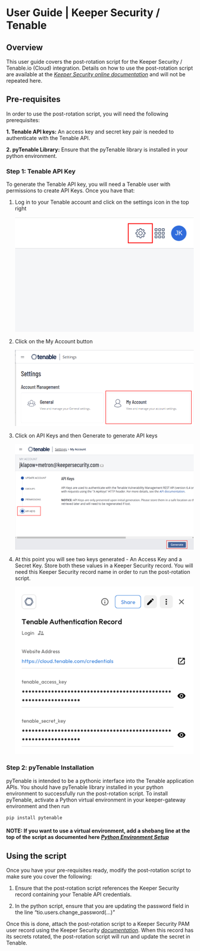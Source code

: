 # User Guide | Keeper Security / Tenable 

## Overview

This user guide covers the post-rotation script for the Keeper Security / Tenable.io (Cloud) integration. Details on how to use the post-rotation script are available at the [_Keeper Security online documentation_](https://docs.keeper.io/en/v/secrets-manager/secrets-manager/password-rotation/post-rotation-scripts) and will not be repeated here.

## Pre-requisites

In order to use the post-rotation script, you will need the following prerequisites:

**1. Tenable API keys:** An access key and secret key pair is needed to authenticate with the Tenable API.

**2. pyTenable Library:** Ensure that the pyTenable library is installed in your python environment.

### Step 1: Tenable API Key

To generate the Tenable API key, you will need a Tenable user with permissions to create API Keys. Once you have that:

1. Log in to your Tenable account and click on the settings icon in the top right

    <img src="../imgs/settings.png" width="500" alt="settings">

2. Click on the My Account button

    <img src="../imgs/my_account.png" width="500" alt="my_account">

3. Click on API Keys and then Generate to generate API keys

    <img src="../imgs/generate_apikey.png" width="500" alt="generate_apikey">
   
4. At this point you will see two keys generated - An Access Key and a Secret Key. Store both these values in a Keeper Security record. You will need this Keeper Security record name in order to run the post-rotation script.

    <img src="../imgs/tenable_record.png" width="500" alt="tenable_record">

### Step 2: pyTenable Installation

pyTenable is intended to be a pythonic interface into the Tenable application APIs. You should have pyTenable library installed in your python environment to successfully run the post-rotation script. To install pyTenable, activate a Python virtual environment in your keeper-gateway environment and then run

    pip install pytenable


#### NOTE: If you want to use a virtual environment, add a shebang line at the top of the script as documented here [_Python Environment Setup_](https://docs.keeper.io/en/v/secrets-manager/secrets-manager/password-rotation/post-rotation-scripts/use-case-examples/rotate-credential-via-rest-api#step-5-python-environment-setup)

## Using the script

Once you have your pre-requisites ready, modify the post-rotation script to make sure you cover the following:

1. Ensure that the post-rotation script references the Keeper Security record containing your Tenable API credentials.

2. In the python script, ensure that you are updating the password field in the line “tio.users.change_password(...)”

Once this is done, attach the post-rotation script to a Keeper Security PAM user record using the Keeper Security [_documentation_](https://docs.keeper.io/en/v/secrets-manager/secrets-manager/password-rotation/post-rotation-scripts). When this record has its secrets rotated, the post-rotation script will run and update the secret in Tenable.